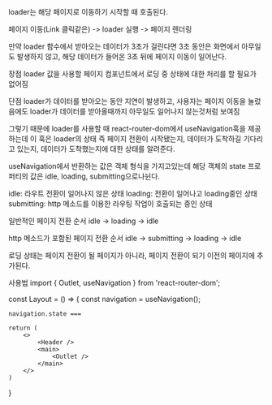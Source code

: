 loader는 해당 페이지로 이동하기 시작할 때 호출된다.

페이지 이동(Link 클릭같은) -> loader 실행 -> 페이지 렌더링

만약 loader 함수에서 받아오는 데이터가 3초가 걸린다면 3초 동안은 화면에서 아무일도 발생하지 않고,
해당 데이터가 들어온 3초 뒤에 페이지 이동이 일어난다.

장점
loader 값을 사용할 페이지 컴포넌트에서 로딩 중 상태에 대한 처리를 할 필요가 없어짐

단점
loader가 데이터를 받아오는 동안 지연이 발생하고, 
사용자는 페이지 이동을 눌렀음에도 loader가 데이터를 받아올때까지 아무일도 일어나지 않는것처럼 보여짐

그렇기 때문에 loader를 사용할 때 react-router-dom에서 useNavigation훅을 제공하는데 이 훅은 
loader의 상태 즉 페이지 전환이 시작됐는지, 데이터가 도착하길 기다리고 있는지, 데이터가 도착했는지에 대한 상태를 알려준다.

useNavigation에서 반환하는 값은 객체 형식을 가지고있는데 해당 객체의 
state 프로퍼티의 값은 idle, loading, submitting으로나뉜다.

idle: 라우트 전환이 일어나지 않은 상태
loading: 전환이 일어나고 loading중인 상태
submitting: http 메소드를 이용한 라우팅 작업이 호출되는 중인 상태

일반적인 페이지 전환 순서
idle -> loading -> idle

http 메소드가 포함된 페이지 전환 순서
idle -> submitting -> loading -> idle

로딩 상태는 페이지 전환이 될 페이지가 아니라, 페이지 전환이 되기 이전의 페이지에 추가된다.

사용법
import { Outlet, useNavigation } from 'react-router-dom';

const Layout = () => {
    const navigation = useNavigation();

    navigation.state === 

    return (
        <>
            <Header />
            <main>
                <Outlet />
            </main>
        </>
    )
}